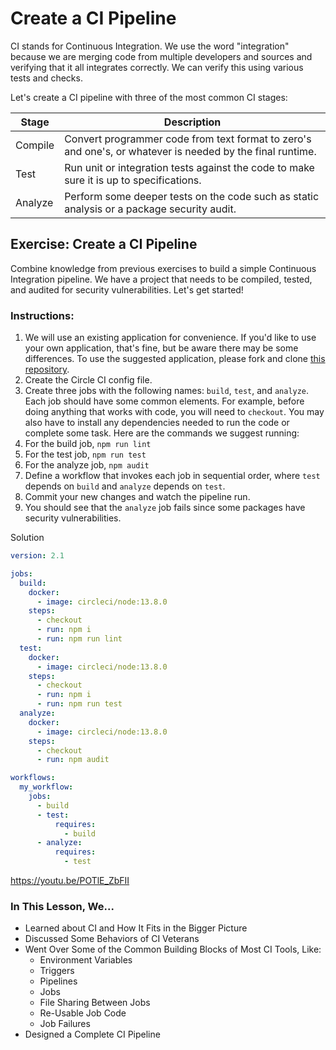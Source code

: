 # Create a CI Pipeline

CI stands for Continuous Integration. We use the word "integration" because we are merging code from multiple developers and sources and verifying that it all integrates correctly. We can verify this using various tests and checks.

Let's create a CI pipeline with three of the most common CI stages:

| Stage   | Description                                                                                               |
|---------|-----------------------------------------------------------------------------------------------------------|
| Compile | Convert programmer code from text format to zero's and one's, or whatever is needed by the final runtime. |
| Test    | Run unit or integration tests against the code to make sure it is up to specifications.                   |
| Analyze | Perform some deeper tests on the code such as static analysis or a package security audit.                |

## Exercise: Create a CI Pipeline

Combine knowledge from previous exercises to build a simple Continuous Integration pipeline. We have a project that needs to be compiled, tested, and audited for security vulnerabilities. Let's get started!

### Instructions:

1. We will use an existing application for convenience. If you'd like to use your own application, that's fine, but be aware there may be some differences. To use the suggested application, please fork and clone [this repository](https://github.com/coryhouse/react-slingshot).
2. Create the Circle CI config file.
3. Create three jobs with the following names: `build`, `test`, and `analyze`. Each job should have some common elements. For example, before doing anything that works with code, you will need to `checkout`. You may also have to install any dependencies needed to run the code or complete some task. Here are the commands we suggest running:
4. For the build job, `npm run lint`
5. For the test job, `npm run test`
6. For the analyze job, `npm audit`
7. Define a workflow that invokes each job in sequential order, where `test` depends on `build` and `analyze` depends on `test`.
8. Commit your new changes and watch the pipeline run.
9. You should see that the `analyze` job fails since some packages have security vulnerabilities.

Solution

```yaml
version: 2.1

jobs:
  build:
    docker:
      - image: circleci/node:13.8.0
    steps:
      - checkout
      - run: npm i
      - run: npm run lint
  test:
    docker:
      - image: circleci/node:13.8.0
    steps:
      - checkout
      - run: npm i
      - run: npm run test
  analyze:
    docker:
      - image: circleci/node:13.8.0
    steps:
      - checkout
      - run: npm audit

workflows:
  my_workflow:
    jobs:
      - build
      - test:
          requires:
            - build
      - analyze:
          requires:
            - test
```

https://youtu.be/POTlE_ZbFII

### In This Lesson, We...

* Learned about CI and How It Fits in the Bigger Picture
* Discussed Some Behaviors of CI Veterans
* Went Over Some of the Common Building Blocks of Most CI Tools, Like:
  * Environment Variables
  * Triggers
  * Pipelines
  * Jobs
  * File Sharing Between Jobs
  * Re-Usable Job Code
  * Job Failures
* Designed a Complete CI Pipeline